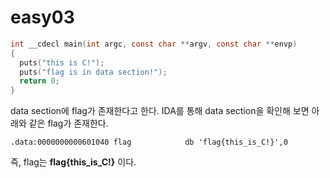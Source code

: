 # easy03

```C
int __cdecl main(int argc, const char **argv, const char **envp)
{
  puts("this is C!");
  puts("flag is in data section!");
  return 0;
}
```
data section에 flag가 존재한다고 한다. IDA를 통해 data section을 확인해 보면 아래와 같은 flag가 존재한다.

```
.data:0000000000601040 flag            db 'flag{this_is_C!}',0
```
즉, flag는 **flag{this_is_C!}** 이다.
